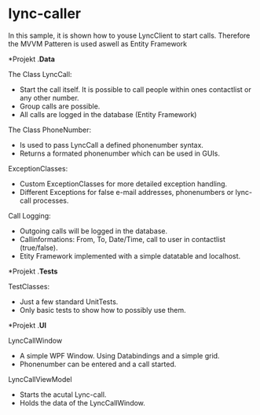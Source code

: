# lync-caller

In this sample, it is shown how to youse LyncClient to start calls. 
Therefore the MVVM Patteren is used aswell as Entity Framework

*Projekt .<b>Data</b>

The Class LyncCall:
- Start the call itself. It is possible to call people within ones contactlist or any other number.
- Group calls are possible.
- All calls are logged in the database (Entity Framework)

The Class PhoneNumber:
- Is used to pass LyncCall a defined phonenumber syntax.
- Returns a formated phonenumber which can be used in GUIs.

ExceptionClasses:
- Custom ExceptionClasses for more detailed exception handling.
- Different Exceptions for false e-mail addresses, phonenumbers or lync-call processes.

Call Logging:
- Outgoing calls will be logged in the database.
- Callinformations: From, To, Date/Time, call to user in contactlist (true/false).
- Etity Framework implemented with a simple datatable and localhost.


*Projekt .<b>Tests</b>

TestClasses:
- Just a few standard UnitTests.
- Only basic tests to show how to possibly use them.


*Projekt .<b>UI</b>

LyncCallWindow
- A simple WPF Window. Using Databindings and a simple grid.
- Phonenumber can be entered and a call started.

LyncCallViewModel
- Starts the acutal Lync-call.
- Holds the data of the LyncCallWindow.
